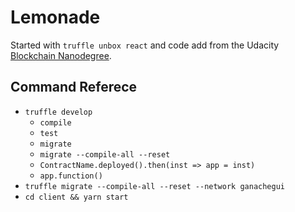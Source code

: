 # Lemonade

Started with `truffle unbox react` and code add from the Udacity
[Blockchain Nanodegree](https://www.udacity.com/course/blockchain-developer-nanodegree--nd1309).

## Command Referece

- `truffle develop`
  - `compile`
  - `test`
  - `migrate`
  - `migrate --compile-all --reset`
  - `ContractName.deployed().then(inst => app = inst)`
  - `app.function()`
- `truffle migrate --compile-all --reset --network ganachegui`
- `cd client && yarn start`
